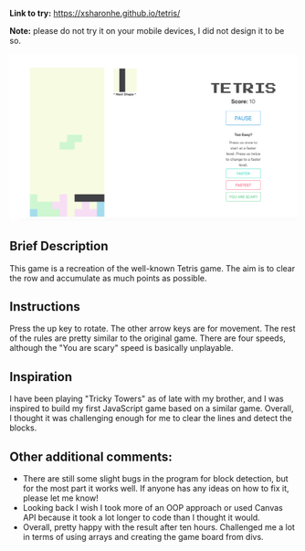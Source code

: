 **Link to try:**  https://xsharonhe.github.io/tetris/

**Note:** please do not try it on your mobile devices, I did not design it to be so.

![Image of Tetris game](/assets/markdown.png)
## Brief Description
This game is a recreation of the well-known Tetris game. The aim is to clear the row and accumulate as much points as possible.

## Instructions
Press the up key to rotate. The other arrow keys are for movement. The rest of the rules are pretty similar to the original game. There are four speeds, although the "You are scary" speed is basically unplayable.

## Inspiration
I have been playing "Tricky Towers" as of late with my brother, and I was inspired to build my first JavaScript game based on a similar game. Overall, I thought it was challenging enough for me to clear the lines and detect the blocks. 

## Other additional comments:
* There are still some slight bugs in the program for block detection, but for the most part it works well. If anyone has any ideas on how to fix it, please let me know! 
* Looking back I wish I took more of an OOP approach or used Canvas API because it took a lot longer to code than I thought it would.
* Overall, pretty happy with the result after ten hours. Challenged me a lot in terms of using arrays and creating the game board from divs.
